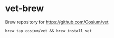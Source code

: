 # vet-brew
Brew repository for https://github.com/Cosium/vet

```
brew tap cosium/vet && brew install vet
```
